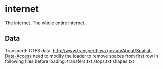 # internet
The internet. The whole entire internet.

## Data

Transperth GTFS data.
http://www.transperth.wa.gov.au/About/Spatial-Data-Access
need to modify the loader to remove spaces from first row in following files before loading.
  transfers.txt
  stops.txt
  shapes.txt
  
